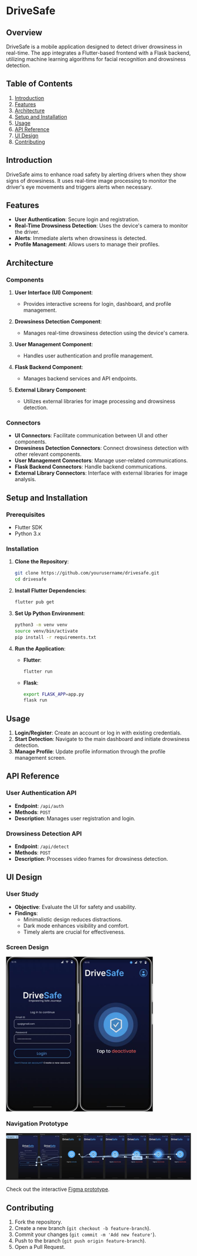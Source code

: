 # DriveSafe

## Overview

DriveSafe is a mobile application designed to detect driver drowsiness in real-time. The app integrates a Flutter-based frontend with a Flask backend, utilizing machine learning algorithms for facial recognition and drowsiness detection.

## Table of Contents

1. [Introduction](#introduction)
2. [Features](#features)
3. [Architecture](#architecture)
4. [Setup and Installation](#setup-and-installation)
5. [Usage](#usage)
6. [API Reference](#api-reference)
7. [UI Design](#ui-design)
8. [Contributing](#contributing)

## Introduction

DriveSafe aims to enhance road safety by alerting drivers when they show signs of drowsiness. It uses real-time image processing to monitor the driver's eye movements and triggers alerts when necessary.

## Features

- **User Authentication**: Secure login and registration.
- **Real-Time Drowsiness Detection**: Uses the device's camera to monitor the driver.
- **Alerts**: Immediate alerts when drowsiness is detected.
- **Profile Management**: Allows users to manage their profiles.

## Architecture

### Components

1. **User Interface (UI) Component**:
    - Provides interactive screens for login, dashboard, and profile management.
    
    
2. **Drowsiness Detection Component**:
    - Manages real-time drowsiness detection using the device's camera.
    
    
3. **User Management Component**:
    - Handles user authentication and profile management.
    
    
4. **Flask Backend Component**:
    - Manages backend services and API endpoints.
    
    
5. **External Library Component**:
    - Utilizes external libraries for image processing and drowsiness detection.
    

### Connectors

- **UI Connectors**: Facilitate communication between UI and other components.
- **Drowsiness Detection Connectors**: Connect drowsiness detection with other relevant components.
- **User Management Connectors**: Manage user-related communications.
- **Flask Backend Connectors**: Handle backend communications.
- **External Library Connectors**: Interface with external libraries for image analysis.

## Setup and Installation

### Prerequisites

- Flutter SDK
- Python 3.x

### Installation

1. **Clone the Repository**:
    ```bash
    git clone https://github.com/yourusername/drivesafe.git
    cd drivesafe
    ```

2. **Install Flutter Dependencies**:
    ```bash
    flutter pub get
    ```

3. **Set Up Python Environment**:
    ```bash
    python3 -m venv venv
    source venv/bin/activate
    pip install -r requirements.txt
    ```

4. **Run the Application**:
    - **Flutter**:
        ```bash
        flutter run
        ```
    - **Flask**:
        ```bash
        export FLASK_APP=app.py
        flask run
        ```

## Usage

1. **Login/Register**: Create an account or log in with existing credentials.
2. **Start Detection**: Navigate to the main dashboard and initiate drowsiness detection.
3. **Manage Profile**: Update profile information through the profile management screen.

## API Reference

### User Authentication API

- **Endpoint**: `/api/auth`
- **Methods**: `POST`
- **Description**: Manages user registration and login.

### Drowsiness Detection API

- **Endpoint**: `/api/detect`
- **Methods**: `POST`
- **Description**: Processes video frames for drowsiness detection.

## UI Design

### User Study

- **Objective**: Evaluate the UI for safety and usability.
- **Findings**:
    - Minimalistic design reduces distractions.
    - Dark mode enhances visibility and comfort.
    - Timely alerts are crucial for effectiveness.

### Screen Design

<div style="display: flex;">
<img src="assets/login.png" alt="Description" width="200"/>
<img src="assets/home.png" alt="Description" width="200"/>
</div>

### Navigation Prototype

![Navigation design](assets/navigation.png)

Check out the interactive [Figma prototype](https://www.figma.com/proto/tg1p7a5psmtDkrKeplm3Cp/SE-project?page-id=0%3A1&type=design&node-id=2-163&viewport=179%2C437%2C0.28&t=CKTVxOHP3cfDyHaF-1&scaling=scale-down&starting-point-node-id=2%3A163&mode=design).

## Contributing

1. Fork the repository.
2. Create a new branch (`git checkout -b feature-branch`).
3. Commit your changes (`git commit -m 'Add new feature'`).
4. Push to the branch (`git push origin feature-branch`).
5. Open a Pull Request.


